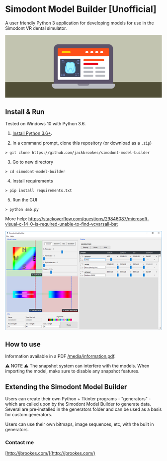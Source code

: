 # Simodont Model Builder [Unofficial]

A user friendly Python 3 application for developing models for use in the Simodont VR dental simulator.

![Simodont model builder banner](/media/smb-banner.png)

## Install & Run

Tested on Windows 10 with Python 3.6. 

1. [Install Python 3.6+](https://www.python.org/downloads/).

2. In a command prompt, clone this repository (or download as a `.zip`)

```
> git clone https://github.com/jackbrookes/simodont-model-builder
```

3. Go to new directory

```
> cd simodont-model-builder
```

4. Install requirements

```
> pip install requirements.txt
```

5. Run the GUI

```
> python smb.py
```


More help:
https://stackoverflow.com/questions/29846087/microsoft-visual-c-14-0-is-required-unable-to-find-vcvarsall-bat


![Simodont model builder screenshot](/media/Capture.PNG)

## How to use

Information available in a PDF [/media/information.pdf](/media/information.pdf).

⚠️ NOTE ⚠️
The snapshot system can interfere with the models. When importing the model, make sure to disable any snapshot features.


## Extending the Simodont Model Builder

Users can create their own Python + Tkinter programs - "generators" - which are called upon by the Simodont Model Builder to generate data. Several are pre-installed in the generators folder and can be used as a basis for custom generators. 

Users can use their own bitmaps, image sequences, etc, with the built in generators. 

### Contact me

[http://jbrookes.com/](http://jbrookes.com/)
